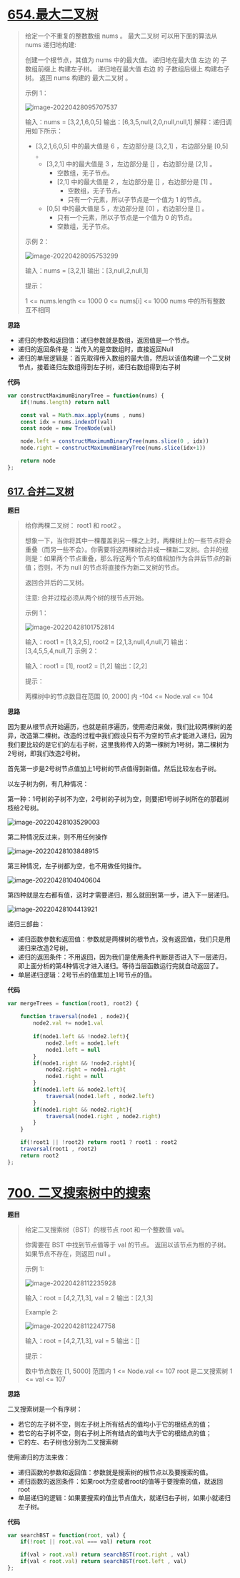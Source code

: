 # [654.最大二叉树](https://leetcode-cn.com/problems/maximum-binary-tree/)

> 给定一个不重复的整数数组 nums 。 最大二叉树 可以用下面的算法从 nums 递归地构建:
>
> 创建一个根节点，其值为 nums 中的最大值。
> 递归地在最大值 左边 的 子数组前缀上 构建左子树。
> 递归地在最大值 右边 的 子数组后缀上 构建右子树。
> 返回 nums 构建的 最大二叉树 。
>
> 
>
> 示例 1：
>
> ![image-20220428095707537](https://gitee.com/PencilX/myblogassets/raw/master/src/image-20220428095707537.png)
>
>
> 输入：nums = [3,2,1,6,0,5]
> 输出：[6,3,5,null,2,0,null,null,1]
> 解释：递归调用如下所示：
> - [3,2,1,6,0,5] 中的最大值是 6 ，左边部分是 [3,2,1] ，右边部分是 [0,5] 。
>     - [3,2,1] 中的最大值是 3 ，左边部分是 [] ，右边部分是 [2,1] 。
>         - 空数组，无子节点。
>         - [2,1] 中的最大值是 2 ，左边部分是 [] ，右边部分是 [1] 。
>             - 空数组，无子节点。
>             - 只有一个元素，所以子节点是一个值为 1 的节点。
>     - [0,5] 中的最大值是 5 ，左边部分是 [0] ，右边部分是 [] 。
>         - 只有一个元素，所以子节点是一个值为 0 的节点。
>         - 空数组，无子节点。
>
> 示例 2：
>
> ![image-20220428095753299](https://gitee.com/PencilX/myblogassets/raw/master/src/image-20220428095753299.png)
>
>
> 输入：nums = [3,2,1]
> 输出：[3,null,2,null,1]
>
>
> 提示：
>
> 1 <= nums.length <= 1000
> 0 <= nums[i] <= 1000
> nums 中的所有整数 互不相同

**思路**

- 递归的参数和返回值：递归参数就是数组，返回值是一个节点。
- 递归的返回条件是：当传入的是空数组时，直接返回Null
- 递归的单层逻辑是：首先取得传入数组的最大值，然后以该值构建一个二叉树节点，接着递归左数组得到左子树，递归右数组得到右子树

**代码**

```js
var constructMaximumBinaryTree = function(nums) {
    if(!nums.length) return null

    const val = Math.max.apply(nums , nums)
    const idx = nums.indexOf(val)
    const node = new TreeNode(val)

    node.left = constructMaximumBinaryTree(nums.slice(0 , idx))
    node.right = constructMaximumBinaryTree(nums.slice(idx+1))

    return node
};
```





## [617. 合并二叉树](https://leetcode-cn.com/problems/merge-two-binary-trees/)

**题目**

> 给你两棵二叉树： root1 和 root2 。
>
> 想象一下，当你将其中一棵覆盖到另一棵之上时，两棵树上的一些节点将会重叠（而另一些不会）。你需要将这两棵树合并成一棵新二叉树。合并的规则是：如果两个节点重叠，那么将这两个节点的值相加作为合并后节点的新值；否则，不为 null 的节点将直接作为新二叉树的节点。
>
> 返回合并后的二叉树。
>
> 注意: 合并过程必须从两个树的根节点开始。
>
>  
>
> 示例 1：
>
> ![image-20220428101752814](https://gitee.com/PencilX/myblogassets/raw/master/src/image-20220428101752814.png)
>
> 输入：root1 = [1,3,2,5], root2 = [2,1,3,null,4,null,7]
> 输出：[3,4,5,5,4,null,7]
> 示例 2：
>
> 输入：root1 = [1], root2 = [1,2]
> 输出：[2,2]
>
>
> 提示：
>
> 两棵树中的节点数目在范围 [0, 2000] 内
> -104 <= Node.val <= 104

**思路**

因为要从根节点开始遍历，也就是前序遍历，使用递归来做，我们比较两棵树的差异，改造第二棵树。改造的过程中我们假设只有不为空的节点才能进入递归，因为我们要比较的是它们的左右子树，这里我称传入的第一棵树为1号树，第二棵树为2号树，即我们改造2号树。

首先第一步是2号树节点值加上1号树的节点值得到新值。然后比较左右子树。

以左子树为例，有几种情况：

第一种：1号树的子树不为空，2号树的子树为空，则要把1号树子树所在的那截树枝给2号树。

![image-20220428103529003](https://gitee.com/PencilX/myblogassets/raw/master/src/image-20220428103529003.png)

第二种情况反过来，则不用任何操作

![image-20220428103848915](https://gitee.com/PencilX/myblogassets/raw/master/src/image-20220428103848915.png)

第三种情况，左子树都为空，也不用做任何操作。

![image-20220428104040604](https://gitee.com/PencilX/myblogassets/raw/master/src/image-20220428104040604.png)

第四种就是左右都有值，这时才需要递归，那么就回到第一步，进入下一层递归。

![image-20220428104413921](https://gitee.com/PencilX/myblogassets/raw/master/src/image-20220428104413921.png)

递归三部曲：

- 递归函数参数和返回值：参数就是两棵树的根节点，没有返回值，我们只是用递归来改造2号树。
- 递归的返回条件：不用返回，因为我们是使用条件判断是否进入下一层递归，即上面分析的第4种情况才进入递归。等待当层函数运行完就自动返回了。
- 单层递归逻辑：2号节点的值累加上1号节点的值。

**代码**

```js
var mergeTrees = function(root1, root2) {
    
    function traversal(node1 , node2){
        node2.val += node1.val
        
        if(node1.left && !node2.left){
            node2.left = node1.left
            node1.left = null
        }
        if(node1.right && !node2.right){
            node2.right = node1.right
            node1.right = null
        }
        if(node1.left && node2.left){
            traversal(node1.left , node2.left)
        }
        if(node1.right && node2.right){
            traversal(node1.right , node2.right)
        }
    }

    if(!root1 || !root2) return root1 ? root1 : root2
    traversal(root1 , root2)
    return root2
};
```





# [700. 二叉搜索树中的搜索](https://leetcode-cn.com/problems/search-in-a-binary-search-tree/)

**题目**

> 给定二叉搜索树（BST）的根节点 root 和一个整数值 val。
>
> 你需要在 BST 中找到节点值等于 val 的节点。 返回以该节点为根的子树。 如果节点不存在，则返回 null 。
>
>  
>
> 示例 1:
>
> ![image-20220428112235928](https://gitee.com/PencilX/myblogassets/raw/master/src/image-20220428112235928.png)
>
> 输入：root = [4,2,7,1,3], val = 2
> 输出：[2,1,3]
>
> Example 2:
>
> ![image-20220428112247758](https://gitee.com/PencilX/myblogassets/raw/master/src/image-20220428112247758.png)
>
> 输入：root = [4,2,7,1,3], val = 5
> 输出：[]
>
>
> 提示：
>
> 数中节点数在 [1, 5000] 范围内
> 1 <= Node.val <= 107
> root 是二叉搜索树
> 1 <= val <= 107

**思路**

二叉搜索树是一个有序树：

- 若它的左子树不空，则左子树上所有结点的值均小于它的根结点的值；
- 若它的右子树不空，则右子树上所有结点的值均大于它的根结点的值；
- 它的左、右子树也分别为二叉搜索树

使用递归的方法来做：

- 递归函数的参数和返回值：参数就是搜索树的根节点以及要搜索的值。
- 递归函数的返回条件：如果root为空或者root的值等于要搜索的值，就返回root
- 单层递归的逻辑：如果要搜索的值比节点值大，就递归右子树，如果小就递归左子树。

**代码**

```js
var searchBST = function(root, val) {
    if(!root || root.val === val) return root

    if(val > root.val) return searchBST(root.right , val)
    if(val < root.val) return searchBST(root.left , val)
};
```

